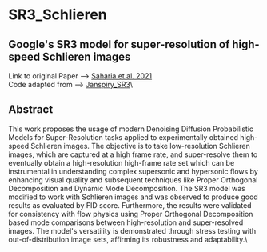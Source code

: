 # SR3_Schlieren
## Google's SR3 model for super-resolution of high-speed Schlieren images

Link to original Paper --> [Saharia et al. 2021](https://arxiv.org/abs/2104.07636)\
Code adapted from --> [Janspiry_SR3](https://github.com/Janspiry/Image-Super-Resolution-via-Iterative-Refinement)\

## Abstract
This work proposes the usage of modern Denoising Diffusion Probabilistic Models for Super-Resolution tasks applied to experimentally obtained high-speed Schlieren images. The objective is to take low-resolution Schlieren images, which are captured at a high frame rate, and super-resolve them to eventually obtain a high-resolution high-frame rate set which can be instrumental in understanding complex supersonic and hypersonic flows by enhancing visual quality and subsequent techniques like Proper Orthogonal Decomposition and Dynamic Mode Decomposition. The SR3 model was modified to work with Schlieren images and was observed to produce good results as evaluated by FID score. Furthermore, the results were validated for consistency with flow physics using Proper Orthogonal Decomposition based mode comparisons between high-resolution and super-resolved images. The model's versatility is demonstrated through stress testing with out-of-distribution image sets, affirming its robustness and adaptability.\


